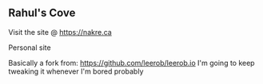 ## Rahul's Cove

Visit the site @ https://nakre.ca

Personal site

Basically a fork from: https://github.com/leerob/leerob.io
I'm going to keep tweaking it whenever I'm bored probably
